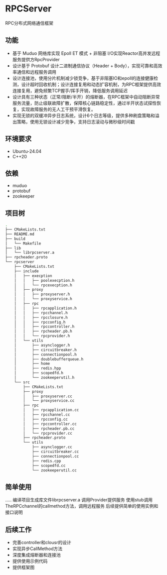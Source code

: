 # RPCServer
RPC分布式网络通信框架
## 功能
- 基于 Muduo 网络库实现 ​​Epoll ET 模式 + 非阻塞 I/O实现Reactor高并发远程服务提供方RpcProvider
- 设计基于 Protobuf 设计二进制通信协议​​（Header + Body），实现可靠和高效率通信和远程服务调用
- 设计连接池，使用分片机制减少锁竞争，基于非阻塞IO和epoll的连接健康检测，设计超时回收机制；设计连接复用和动态扩容机制，为RPC框架提供高效连接复用，避免频繁TCP握手/挥手开销，降低服务调用延迟
- 设计具有三种状态（正常/阻断/半开）的熔断器，在RPC框架中自动阻断异常服务流量，防止级联故障扩散，保障核心链路稳定性，通过半开状态试探性恢复，实现故障服务的无人工干预平滑恢复。
- 实现无锁的双缓冲异步日志系统，设计6个日志等级，提供多种刷盘策略和溢出策略，使用无锁设计减少竞争，支持日志滚动与微秒级时间戳
## 环境要求
- Ubuntu-24.04
- C++20
## 依赖
- muduo
- protobuf
- zookeeper
## 项目树
```bash
.
├── CMakeLists.txt
├── README.md
├── build
│   └── Makefile
├── lib
│   └── librpcserver.a
├── rpcheader.proto
└── rpcserver
    ├── CMakeLists.txt
    ├── include
    │   ├── execption
    │   │   ├── poolexecption.h
    │   │   └── rpcexecption.h
    │   ├── proxy
    │   │   ├── proxyserver.h
    │   │   └── proxyservice.h
    │   ├── rpc
    │   │   ├── rpcapplication.h
    │   │   ├── rpcchannel.h
    │   │   ├── rpcclosure.h
    │   │   ├── rpcconfig.h
    │   │   ├── rpccontroller.h
    │   │   ├── rpcheader.pb.h
    │   │   └── rpcprovider.h
    │   └── utils
    │       ├── asynclogger.h
    │       ├── circuitbreaker.h
    │       ├── connectionpool.h
    │       ├── doublebufferqueue.h
    │       ├── home
    │       ├── redis.hpp
    │       ├── scopedfd.h
    │       └── zookeeperutil.h
    └── src
        ├── CMakeLists.txt
        ├── proxy
        │   ├── proxyserver.cc
        │   └── proxyservice.cc
        ├── rpc
        │   ├── rpcapplication.cc
        │   ├── rpcchannel.cc
        │   ├── rpcconfig.cc
        │   ├── rpccontroller.cc
        │   ├── rpcheader.pb.cc
        │   └── rpcprovider.cc
        ├── rpcheader.proto
        └── utils
            ├── asynclogger.cc
            ├── circuitbreaker.cc
            ├── connectionpool.cc
            ├── redis.cpp
            ├── scopedfd.cc
            └── zookeeperutil.cc
```
## 简单使用
.....
编译项目生成库文件librpcserver.a
调用Provider提供服务
使用stub调用TheRPCchannel的callmethod方法，调用远程服务
后续提供简单的使用实例和接口说明
## 后续工作
- 完善controller和clousr的设计
- 实现异步CallMethod方法
- 深度集成熔断器和连接池
- 提供使用示例代码
- 提供框架图


